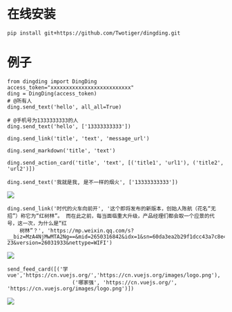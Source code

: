 # 在线安装

`pip install git+https://github.com/Twotiger/dingding.git`

# 例子
```
from dingding import DingDing
access_token="xxxxxxxxxxxxxxxxxxxxxxxxxx"
ding = DingDing(access_token)
# @所有人
ding.send_text('hello', all_all=True)

# @手机号为1333333333的人
ding.send_text('hello', ['13333333333'])

ding.send_link('title', 'text', 'message_url')

ding.send_markdown('title', 'text')

ding.send_action_card('title', 'text', [('title1', 'url1'), ('title2', 'url2')])

```

```
ding.send_text('我就是我, 是不一样的烟火', ['13333333333'])
```

![](https://img.alicdn.com/tfs/TB1jFpqaRxRMKJjy0FdXXaifFXa-497-133.png)

```
ding.send_link('时代的火车向前开', '这个即将发布的新版本，创始人陈航（花名“无招”）称它为“红树林”。 而在此之前，每当面临重大升级，产品经理们都会取一个应景的代号，这一次，为什么是“红
    树林”？', 'https://mp.weixin.qq.com/s?__biz=MzA4NjMwMTA2Ng==&mid=2650316842&idx=1&sn=60da3ea2b29f1dcc43a7c8e4a7c97a16&scene=2&srcid=09189AnRJEdIiWVaKltFzNTw&from=timeline&isappinstalled=0&key=&ascene=2&uin=&devicetype=android-23&version=26031933&nettype=WIFI')
```

![](https://img.alicdn.com/tfs/TB1VfZtaUgQMeJjy0FeXXXOEVXa-498-193.png)

```
send_feed_card([('学vue','https://cn.vuejs.org/','https://cn.vuejs.org/images/logo.png'),
                     ('哪家强', 'https://cn.vuejs.org/', 'https://cn.vuejs.org/images/logo.png')])
```
![](http://ozrgxic3l.bkt.clouddn.com/TIM%E5%9B%BE%E7%89%8720171121171532.jpg)
